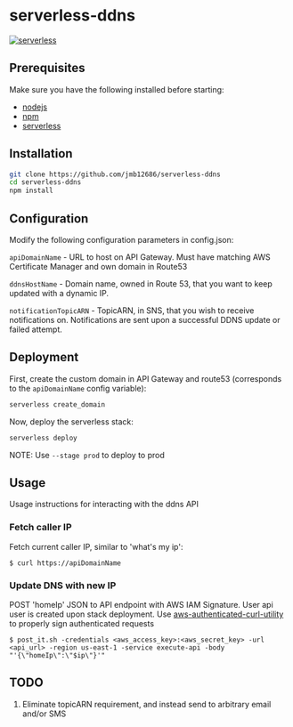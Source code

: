 
# serverless-ddns

[![serverless](http://public.serverless.com/badges/v3.svg)](http://www.serverless.com)

## Prerequisites

Make sure you have the following installed before starting:

* [nodejs](https://nodejs.org/en/download/)
* [npm](https://www.npmjs.com/get-npm?utm_source=house&utm_medium=homepage&utm_campaign=free%20orgs&utm_term=Install%20npm)
* [serverless](https://serverless.com/framework/docs/providers/aws/guide/installation/)

## Installation

```bash
git clone https://github.com/jmb12686/serverless-ddns
cd serverless-ddns
npm install
```

## Configuration

Modify the following configuration parameters in config.json:

`apiDomainName` - URL to host on API Gateway.  Must have matching AWS Certificate Manager and own domain in Route53

`ddnsHostName` - Domain name, owned in Route 53, that you want to keep updated with a dynamic IP.

`notificationTopicARN` - TopicARN, in SNS, that you wish to receive notifications on.  Notifications are sent upon a successful DDNS update or failed attempt.

## Deployment

First, create the custom domain in API Gateway and route53 (corresponds to the `apiDomainName` config variable):

```bash
serverless create_domain
```

Now, deploy the serverless stack:

```bash
serverless deploy
```

NOTE: Use `--stage prod` to deploy to prod

## Usage

Usage instructions for interacting with the ddns API

### Fetch caller IP

Fetch current caller IP, similar to 'what's my ip':

`$ curl https://apiDomainName`

### Update DNS with new IP

POST 'homeIp' JSON to API endpoint with AWS IAM Signature.  User api user is created upon stack deployment.  Use [aws-authenticated-curl-utility](https://github.com/jmb12686/aws-authenticated-curl-utility) to properly sign authenticated requests

`$ post_it.sh -credentials <aws_access_key>:<aws_secret_key> -url <api_url> -region us-east-1 -service execute-api -body "'{\"homeIp\":\"$ip\"}'"`

## TODO

1) Eliminate topicARN requirement, and instead send to arbitrary email and/or SMS
